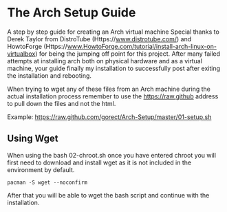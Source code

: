 # The Arch Setup Guide
A step by step guide for creating an Arch virtual machine
Special thanks to Derek Taylor from DistroTube (Https://www.distrotube.com/) and HowtoForge (Https://www.HowtoForge.com/tutorial/install-arch-linux-on-virtualbox) for being the jumping off point for this project. After many failed attempts at installing arch both on physical hardware and as a virtual machine, your guide finally my installation to successfully post after exiting the installation and rebooting.

When trying to wget any of these files from an Arch machine during the actual installation process remember to use the https://raw.github address to pull down the files and not the html.

Example: https://raw.github.com/gorect/Arch-Setup/master/01-setup.sh

## Using Wget
When using the bash 02-chroot.sh once you have entered chroot you will first need to download and install wget as it is not included in the environment by default. 
```
pacman -S wget --noconfirm
```
After that you will be able to wget the bash script and continue with the installation.
